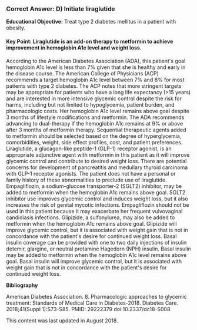 
### Correct Answer: D) Initiate liraglutide 

**Educational Objective:** Treat type 2 diabetes mellitus in a patient with obesity.

#### **Key Point:** Liraglutide is an add-on therapy to metformin to achieve improvement in hemoglobin A1c level and weight loss.

According to the American Diabetes Association (ADA), this patient's goal hemoglobin A1c level is less than 7% given that she is healthy and early in the disease course. The American College of Physicians (ACP) recommends a target hemoglobin A1c level between 7% and 8% for most patients with type 2 diabetes. The ACP notes that more stringent targets may be appropriate for patients who have a long life expectancy (>15 years) and are interested in more intensive glycemic control despite the risk for harms, including but not limited to hypoglycemia, patient burden, and pharmacologic costs. Her hemoglobin A1c level remains above goal despite 3 months of lifestyle modifications and metformin. The ADA recommends advancing to dual-therapy if the hemoglobin A1c remains at 9% or above after 3 months of metformin therapy. Sequential therapeutic agents added to metformin should be selected based on the degree of hyperglycemia, comorbidities, weight, side effect profiles, cost, and patient preferences. Liraglutide, a glucagon-like peptide-1 (GLP-1) receptor agonist, is an appropriate adjunctive agent with metformin in this patient as it will improve glycemic control and contribute to desired weight loss. There are potential concerns for development of pancreatitis and medullary thyroid carcinoma with GLP-1 receptor agonists. The patient does not have a personal or family history of these abnormalities to preclude use of liraglutide.
Empagliflozin, a sodium-glucose transporter-2 (SGLT2) inhibitor, may be added to metformin when the hemoglobin A1c remains above goal. SGLT2 inhibitor use improves glycemic control and induces weight loss, but it also increases the risk of genital mycotic infections. Empagliflozin should not be used in this patient because it may exacerbate her frequent vulvovaginal candidiasis infections.
Glipizide, a sulfonylurea, may also be added to metformin when the hemoglobin A1c remains above goal. Glipizide will improve glycemic control, but it is associated with weight gain that is not in concordance with the patient's desire for continued weight loss.
Basal insulin coverage can be provided with one to two daily injections of insulin detemir, glargine, or neutral protamine Hagedorn (NPH) insulin. Basal insulin may be added to metformin when the hemoglobin A1c level remains above goal. Basal insulin will improve glycemic control, but it is associated with weight gain that is not in concordance with the patient's desire for continued weight loss.

**Bibliography**

American Diabetes Association. 8. Pharmacologic approaches to glycemic treatment: Standards of Medical Care in Diabetes-2018. Diabetes Care. 2018;41(Suppl 1):S73-S85. PMID: 29222379 doi:10.2337/dc18-S008

This content was last updated in August 2018.